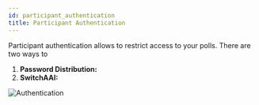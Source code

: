 ```yaml
---
id: participant_authentication
title: Participant Authentication
---
```


Participant authentication allows to restrict access to your polls. There are two ways to 
1. **Password Distribution:**  
2. **SwitchAAI:** 

![Authentication](assets/participant_authentication.png)

